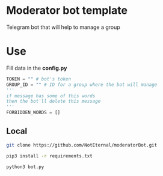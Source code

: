 # Moderator bot template

Telegram bot that will help to manage a group

# Use

Fill data in the **config.py**

```python
TOKEN = "" # bot's token
GROUP_ID = "" # ID for a group where the bot will manage
'''
if message has some of this words
then the bot'll delete this message
'''
FORBIDDEN_WORDS = []
```

## Local

```bash
git clone https://github.com/NotEternal/moderatorBot.git

pip3 install -r requirements.txt

python3 bot.py
```